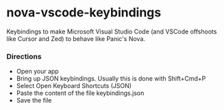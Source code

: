 # nova-vscode-keybindings

Keybindings to make Microsoft Visual Studio Code (and VSCode offshoots like Cursor and Zed) to behave like Panic's Nova. 

### Directions
* Open your app 
* Bring up JSON keybindings. Usually this is done with Shift+Cmd+P 
* Select Open Keyboard Shortcuts (JSON)
* Paste the content of the file keybindings.json
* Save the file  
